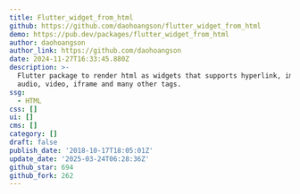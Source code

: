 ```yaml
---
title: Flutter_widget_from_html
github: https://github.com/daohoangson/flutter_widget_from_html
demo: https://pub.dev/packages/flutter_widget_from_html
author: daohoangson
author_link: https://github.com/daohoangson
date: 2024-11-27T16:33:45.880Z
description: >-
  Flutter package to render html as widgets that supports hyperlink, image,
  audio, video, iframe and many other tags.
ssg:
  - HTML
css: []
ui: []
cms: []
category: []
draft: false
publish_date: '2018-10-17T18:05:01Z'
update_date: '2025-03-24T06:28:36Z'
github_star: 694
github_fork: 262
---
```

